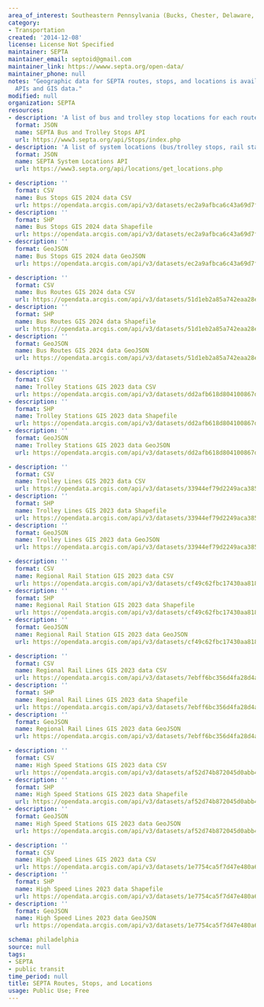 ```yaml
---
area_of_interest: Southeastern Pennsylvania (Bucks, Chester, Delaware, Montgomery, Philadelphia counties)
category:
- Transportation
created: '2014-12-08'
license: License Not Specified
maintainer: SEPTA
maintainer_email: septoid@gmail.com
maintainer_link: https://wwww.septa.org/open-data/
maintainer_phone: null
notes: "Geographic data for SEPTA routes, stops, and locations is available from both
  APIs and GIS data."
modified: null
organization: SEPTA
resources:
- description: 'A list of bus and trolley stop locations for each route returned in JSON format. A list of route IDs can be found at https://www3.septa.org/VIBusAndTrolley.html and in GTFS files.'
  format: JSON
  name: SEPTA Bus and Trolley Stops API
  url: https://www3.septa.org/api/Stops/index.php
- description: 'A list of system locations (bus/trolley stops, rail stations, perk locations, and sales offices) for a geographical point within a radius that is measured in miles and returned in JSON format'
  format: JSON
  name: SEPTA System Locations API
  url: https://www3.septa.org/api/locations/get_locations.php

- description: ''
  format: CSV
  name: Bus Stops GIS 2024 data CSV
  url: https://opendata.arcgis.com/api/v3/datasets/ec2a9afbca6c43a69d7fc7abeec2ffbf_0/downloads/data?format=csv&spatialRefId=4326
- description: ''
  format: SHP
  name: Bus Stops GIS 2024 data Shapefile
  url: https://opendata.arcgis.com/api/v3/datasets/ec2a9afbca6c43a69d7fc7abeec2ffbf_0/downloads/data?format=shp&spatialRefId=4326
- description: ''
  format: GeoJSON
  name: Bus Stops GIS 2024 data GeoJSON
  url: https://opendata.arcgis.com/api/v3/datasets/ec2a9afbca6c43a69d7fc7abeec2ffbf_0/downloads/data?format=geojson&spatialRefId=4326

- description: ''
  format: CSV
  name: Bus Routes GIS 2024 data CSV
  url: https://opendata.arcgis.com/api/v3/datasets/51d1eb2a85a742eaa28ee2407c4e8b6f_0/downloads/data?format=csv&spatialRefId=4326
- description: ''
  format: SHP
  name: Bus Routes GIS 2024 data Shapefile
  url: https://opendata.arcgis.com/api/v3/datasets/51d1eb2a85a742eaa28ee2407c4e8b6f_0/downloads/data?format=shp&spatialRefId=4326
- description: ''
  format: GeoJSON
  name: Bus Routes GIS 2024 data GeoJSON
  url: https://opendata.arcgis.com/api/v3/datasets/51d1eb2a85a742eaa28ee2407c4e8b6f_0/downloads/data?format=geojson&spatialRefId=4326

- description: ''
  format: CSV
  name: Trolley Stations GIS 2023 data CSV
  url: https://opendata.arcgis.com/api/v3/datasets/dd2afb618d804100867dfe0669383159_0/downloads/data?format=csv&spatialRefId=4326
- description: ''
  format: SHP
  name: Trolley Stations GIS 2023 data Shapefile
  url: https://opendata.arcgis.com/api/v3/datasets/dd2afb618d804100867dfe0669383159_0/downloads/data?format=shp&spatialRefId=4326
- description: ''
  format: GeoJSON
  name: Trolley Stations GIS 2023 data GeoJSON
  url: https://opendata.arcgis.com/api/v3/datasets/dd2afb618d804100867dfe0669383159_0/downloads/data?format=geojson&spatialRefId=4326

- description: ''
  format: CSV
  name: Trolley Lines GIS 2023 data CSV
  url: https://opendata.arcgis.com/api/v3/datasets/33944ef79d2249aca38561a68dc3e06f_0/downloads/data?format=csv&spatialRefId=4326
- description: ''
  format: SHP
  name: Trolley Lines GIS 2023 data Shapefile
  url: https://opendata.arcgis.com/api/v3/datasets/33944ef79d2249aca38561a68dc3e06f_0/downloads/data?format=shp&spatialRefId=4326
- description: ''
  format: GeoJSON
  name: Trolley Lines GIS 2023 data GeoJSON
  url: https://opendata.arcgis.com/api/v3/datasets/33944ef79d2249aca38561a68dc3e06f_0/downloads/data?format=geojson&spatialRefId=4326

- description: ''
  format: CSV
  name: Regional Rail Station GIS 2023 data CSV
  url: https://opendata.arcgis.com/api/v3/datasets/cf49c62fbc17430aa818e900556d207e_0/downloads/data?format=csv&spatialRefId=4326
- description: ''
  format: SHP
  name: Regional Rail Station GIS 2023 data Shapefile
  url: https://opendata.arcgis.com/api/v3/datasets/cf49c62fbc17430aa818e900556d207e_0/downloads/data?format=shp&spatialRefId=4326
- description: ''
  format: GeoJSON
  name: Regional Rail Station GIS 2023 data GeoJSON
  url: https://opendata.arcgis.com/api/v3/datasets/cf49c62fbc17430aa818e900556d207e_0/downloads/data?format=geojson&spatialRefId=4326

- description: ''
  format: CSV
  name: Regional Rail Lines GIS 2023 data CSV
  url: https://opendata.arcgis.com/api/v3/datasets/7ebff6bc356d4fa28d4a7e4147d03b32_0/downloads/data?format=csv&spatialRefId=4326
- description: ''
  format: SHP
  name: Regional Rail Lines GIS 2023 data Shapefile
  url: https://opendata.arcgis.com/api/v3/datasets/7ebff6bc356d4fa28d4a7e4147d03b32_0/downloads/data?format=shp&spatialRefId=4326
- description: ''
  format: GeoJSON
  name: Regional Rail Lines GIS 2023 data GeoJSON
  url: https://opendata.arcgis.com/api/v3/datasets/7ebff6bc356d4fa28d4a7e4147d03b32_0/downloads/data?format=geojson&spatialRefId=4326

- description: ''
  format: CSV
  name: High Speed Stations GIS 2023 data CSV
  url: https://opendata.arcgis.com/api/v3/datasets/af52d74b872045d0abb4a6bbbb249453_0/downloads/data?format=csv&spatialRefId=4326
- description: ''
  format: SHP
  name: High Speed Stations GIS 2023 data Shapefile
  url: https://opendata.arcgis.com/api/v3/datasets/af52d74b872045d0abb4a6bbbb249453_0/downloads/data?format=shp&spatialRefId=4326
- description: ''
  format: GeoJSON
  name: High Speed Stations GIS 2023 data GeoJSON
  url: https://opendata.arcgis.com/api/v3/datasets/af52d74b872045d0abb4a6bbbb249453_0/downloads/data?format=geojson&spatialRefId=4326

- description: ''
  format: CSV
  name: High Speed Lines GIS 2023 data CSV
  url: https://opendata.arcgis.com/api/v3/datasets/1e7754ca5f7d47e480a628e282466428_0/downloads/data?format=csv&spatialRefId=4326
- description: ''
  format: SHP
  name: High Speed Lines 2023 data Shapefile
  url: https://opendata.arcgis.com/api/v3/datasets/1e7754ca5f7d47e480a628e282466428_0/downloads/data?format=shp&spatialRefId=4326
- description: ''
  format: GeoJSON
  name: High Speed Lines 2023 data GeoJSON
  url: https://opendata.arcgis.com/api/v3/datasets/1e7754ca5f7d47e480a628e282466428_0/downloads/data?format=geojson&spatialRefId=4326

schema: philadelphia
source: null
tags: 
- SEPTA
- public transit
time_period: null
title: SEPTA Routes, Stops, and Locations
usage: Public Use; Free
---
```


